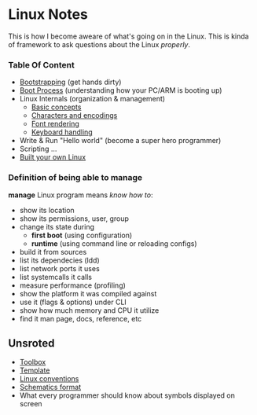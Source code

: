 # Linux Notes
This is how I become aweare of what's going on in the Linux. This is kinda of framework to ask questions about the Linux *properly*.

### Table Of Content
* [Bootstrapping](https://github.com/timfayz/simply-linux) (get hands dirty)
* [Boot Process](docs/pc-boot.md) (understanding how your PC/ARM is booting up)
* Linux Internals (organization & management)
    * [Basic concepts](docs/basic-concepts.md)
    * [Characters and encodings](docs/charset-encoding.md)
    * [Font rendering](docs/font-rendering.md)
    * [Keyboard handling](docs/keyboard-handling.md)
* Write & Run "Hello world" (become a super hero programmer)
* Scripting
...
* [Built your own Linux](http://www.linuxfromscratch.org/blfs/)

### Definition of being able to manage
**manage** Linux program means _know how to_:
* show its location
* show its permissions, user, group
* change its state during 
    * **first boot** (using configuration)
    * **runtime** (using command line or reloading configs)
* build it from sources
* list its dependecies (ldd)
* list network ports it uses
* list systemcalls it calls
* measure performance (profiling) 
* show the platform it was compiled against
* use it (flags & options) under CLI
* show how much memory and CPU it utilize
* find it man page, docs, reference, etc

## Unsroted
* [Toolbox](docs/toolbox.md)
* [Template](docs/template.md)
* [Linux conventions](docs/linux-conventions.md)
* [Schematics format](docs/schematics.md)
* What every programmer should know about symbols displayed on screen
